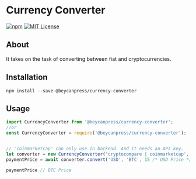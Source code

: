 # Currency Converter

[![npm][npm-image]][npm-url]
[![MIT License][mit-license-image]][mit-license-url]

[npm-url]: https://www.npmjs.com/package/@beycanpress/currency-converter
[npm-image]: https://img.shields.io/npm/v/@beycanpress/currency-converter.svg?label=npm%20version
[mit-license-url]: LICENSE
[mit-license-image]: https://camo.githubusercontent.com/d59450139b6d354f15a2252a47b457bb2cc43828/68747470733a2f2f696d672e736869656c64732e696f2f6e706d2f6c2f7365727665726c6573732e737667

## About

It takes on the task of converting between fiat and cryptocurrencies.

## Installation

`npm install --save @beycanpress/currency-converter`

## Usage

```js
import CurrencyConverter from '@beycanpress/currency-converter';
//or
const CurrencyConverter = require('@beycanpress/currency-converter');


// 'coinmarketcap' can only use in backend. And it needs an API key.
let converter = new CurrencyConverter('cryptocompare | coinmarketcap', 'api key for coinmarketcap');
paymentPrice = await converter.convert('USD', 'BTC', 15 /* USD Price */);

paymentPrice // BTC Price
```